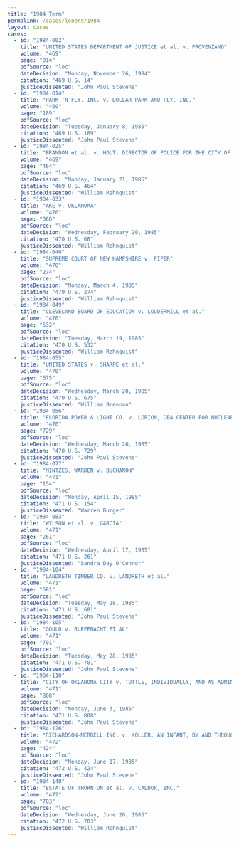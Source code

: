 ```yaml
---
title: "1984 Term"
permalink: /cases/loners/1984
layout: cases
cases:
  - id: "1984-002"
    title: "UNITED STATES DEPARTMENT OF JUSTICE et al. v. PROVENZANO"
    volume: "469"
    page: "014"
    pdfSource: "loc"
    dateDecision: "Monday, November 26, 1984"
    citation: "469 U.S. 14"
    justiceDissented: "John Paul Stevens"
  - id: "1984-014"
    title: "PARK 'N FLY, INC. v. DOLLAR PARK AND FLY, INC."
    volume: "469"
    page: "189"
    pdfSource: "loc"
    dateDecision: "Tuesday, January 8, 1985"
    citation: "469 U.S. 189"
    justiceDissented: "John Paul Stevens"
  - id: "1984-025"
    title: "BRANDON et al. v. HOLT, DIRECTOR OF POLICE FOR THE CITY OF MEMPHIS, et al."
    volume: "469"
    page: "464"
    pdfSource: "loc"
    dateDecision: "Monday, January 21, 1985"
    citation: "469 U.S. 464"
    justiceDissented: "William Rehnquist"
  - id: "1984-033"
    title: "AKE v. OKLAHOMA"
    volume: "470"
    page: "068"
    pdfSource: "loc"
    dateDecision: "Wednesday, February 20, 1985"
    citation: "470 U.S. 68"
    justiceDissented: "William Rehnquist"
  - id: "1984-040"
    title: "SUPREME COURT OF NEW HAMPSHIRE v. PIPER"
    volume: "470"
    page: "274"
    pdfSource: "loc"
    dateDecision: "Monday, March 4, 1985"
    citation: "470 U.S. 274"
    justiceDissented: "William Rehnquist"
  - id: "1984-049"
    title: "CLEVELAND BOARD OF EDUCATION v. LOUDERMILL et al."
    volume: "470"
    page: "532"
    pdfSource: "loc"
    dateDecision: "Tuesday, March 19, 1985"
    citation: "470 U.S. 532"
    justiceDissented: "William Rehnquist"
  - id: "1984-055"
    title: "UNITED STATES v. SHARPE et al."
    volume: "470"
    page: "675"
    pdfSource: "loc"
    dateDecision: "Wednesday, March 20, 1985"
    citation: "470 U.S. 675"
    justiceDissented: "William Brennan"
  - id: "1984-056"
    title: "FLORIDA POWER & LIGHT CO. v. LORION, DBA CENTER FOR NUCLEAR RESPONSIBILITY, et al."
    volume: "470"
    page: "729"
    pdfSource: "loc"
    dateDecision: "Wednesday, March 20, 1985"
    citation: "470 U.S. 729"
    justiceDissented: "John Paul Stevens"
  - id: "1984-077"
    title: "MINTZES, WARDEN v. BUCHANON"
    volume: "471"
    page: "154"
    pdfSource: "loc"
    dateDecision: "Monday, April 15, 1985"
    citation: "471 U.S. 154"
    justiceDissented: "Warren Burger"
  - id: "1984-083"
    title: "WILSON et al. v. GARCIA"
    volume: "471"
    page: "261"
    pdfSource: "loc"
    dateDecision: "Wednesday, April 17, 1985"
    citation: "471 U.S. 261"
    justiceDissented: "Sandra Day O'Connor"
  - id: "1984-104"
    title: "LANDRETH TIMBER CO. v. LANDRETH et al."
    volume: "471"
    page: "681"
    pdfSource: "loc"
    dateDecision: "Tuesday, May 28, 1985"
    citation: "471 U.S. 681"
    justiceDissented: "John Paul Stevens"
  - id: "1984-105"
    title: "GOULD v. RUEFENACHT ET AL"
    volume: "471"
    page: "701"
    pdfSource: "loc"
    dateDecision: "Tuesday, May 28, 1985"
    citation: "471 U.S. 701"
    justiceDissented: "John Paul Stevens"
  - id: "1984-110"
    title: "CITY OF OKLAHOMA CITY v. TUTTLE, INDIVIDUALLY, AND AS ADMINISTRATRIX OF THE ESTATE OF TUTTLE"
    volume: "471"
    page: "808"
    pdfSource: "loc"
    dateDecision: "Monday, June 3, 1985"
    citation: "471 U.S. 808"
    justiceDissented: "John Paul Stevens"
  - id: "1984-126"
    title: "RICHARDSON-MERRELL INC. v. KOLLER, AN INFANT, BY AND THROUGH KOLLER ET UX., HER NATURAL GUARDIANS, et al."
    volume: "472"
    page: "424"
    pdfSource: "loc"
    dateDecision: "Monday, June 17, 1985"
    citation: "472 U.S. 424"
    justiceDissented: "John Paul Stevens"
  - id: "1984-140"
    title: "ESTATE OF THORNTON et al. v. CALDOR, INC."
    volume: "472"
    page: "703"
    pdfSource: "loc"
    dateDecision: "Wednesday, June 26, 1985"
    citation: "472 U.S. 703"
    justiceDissented: "William Rehnquist"
---
```

